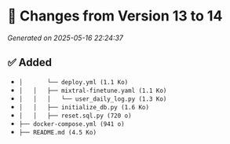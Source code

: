 # 🔄 Changes from Version 13 to 14
_Generated on 2025-05-16 22:24:37_

## ✅ Added
- `│       └── deploy.yml (1.1 Ko)`
- `│   │   ├── mixtral-finetune.yaml (1.1 Ko)`
- `│   │   │   └── user_daily_log.py (1.3 Ko)`
- `│   │   ├── initialize_db.py (1.6 Ko)`
- `│   │   ├── reset.sql.py (720 o)`
- `├── docker-compose.yml (941 o)`
- `├── README.md (4.5 Ko)`
